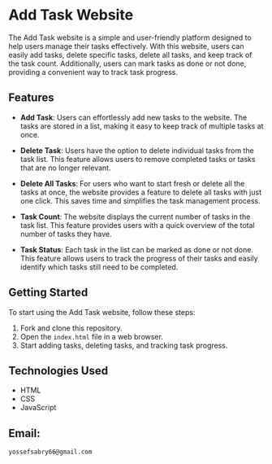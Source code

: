 # Add Task Website

The Add Task website is a simple and user-friendly platform designed to help users manage their tasks effectively. With this website, users can easily add tasks, delete specific tasks, delete all tasks, and keep track of the task count. Additionally, users can mark tasks as done or not done, providing a convenient way to track task progress.

## Features

- **Add Task**: Users can effortlessly add new tasks to the website. The tasks are stored in a list, making it easy to keep track of multiple tasks at once.

- **Delete Task**: Users have the option to delete individual tasks from the task list. This feature allows users to remove completed tasks or tasks that are no longer relevant.

- **Delete All Tasks**: For users who want to start fresh or delete all the tasks at once, the website provides a feature to delete all tasks with just one click. This saves time and simplifies the task management process.

- **Task Count**: The website displays the current number of tasks in the task list. This feature provides users with a quick overview of the total number of tasks they have.

- **Task Status**: Each task in the list can be marked as done or not done. This feature allows users to track the progress of their tasks and easily identify which tasks still need to be completed.

## Getting Started

To start using the Add Task website, follow these steps:

1. Fork and clone this repository.
2. Open the `index.html` file in a web browser.
3. Start adding tasks, deleting tasks, and tracking task progress.

## Technologies Used

- HTML
- CSS
- JavaScript

## Email:
```
yossefsabry66@gmail.com
```